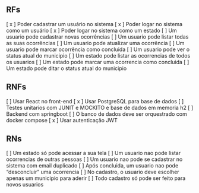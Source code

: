## RFs

[ x ] Poder cadastrar um usuário no sistema
[ x ] Poder logar no sistema como um usuário
[ x ] Poder logar no sistema como um estado
[ ] Um usuario pode cadastrar novas ocorrências
[ ] Um usuario pode listar todas as suas ocorrências
[ ] Um usuario pode atualizar uma ocorrência
[ ] Um usuario pode marcar ocorrência como concluida
[ ] Um usuario pode ver o status atual do municipio
[ ] Um estado pode listar as ocorrencias de todos os usuarios
[ ] Um estado pode marcar uma ocorrencia como concluida
[ ] Um estado pode ditar o status atual do municipio

## RNFs

[ ] Usar React no front-end
[ x ] Usar PostgreSQL para base de dados
[ ] Testes unitarios com JUNIT e MOCKITO e base de dados em memoria h2
[ ] Backend com springboot
[ ] O banco de dados deve ser orquestrado com docker compose
[ x ] Usar autenticação JWT

## RNs

[ ] Um estado só pode acessar a sua tela
[ ] Um usuario nao pode listar ocorrencias de outras pessoas
[ ] Um usuario nao pode se cadastrar no sistema com email duplicado
[ ] Após concluida, um usuario nao pode “desconcluir” uma ocorrencia
[ ] No cadastro, o usuario deve escolher apenas um municipio para aderir
[ ] Todo cadastro só pode ser feito para novos usuarios
